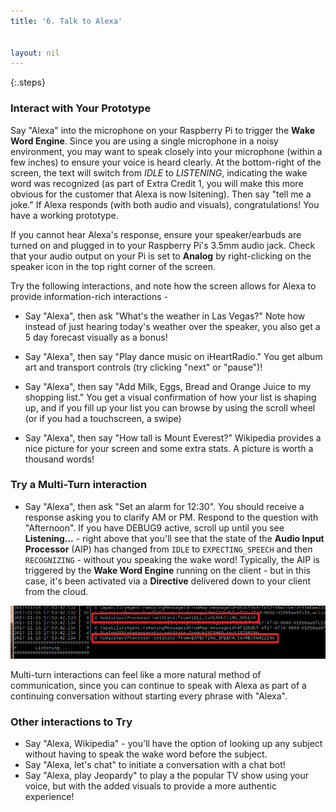 ```yaml
---
title: '6. Talk to Alexa'


layout: nil
---
```


{:.steps}
### Interact with Your Prototype

Say "Alexa" into the microphone on your Raspberry Pi to trigger the **Wake Word Engine**.  Since you are using a single microphone in a noisy environment, you may want to speak closely into your microphone (within a few inches) to ensure your voice is heard clearly.  At the bottom-right of the screen, the text will switch from *IDLE* to *LISTENING*, indicating the wake word was recognized (as part of Extra Credit 1, you will make this more obvious for the customer that Alexa is now lsitening).  Then say "tell me a joke." If Alexa responds (with both audio and visuals), congratulations!  You have a working prototype.  

If you cannot hear Alexa's response, ensure your speaker/earbuds are turned on and plugged in to your Raspberry Pi's 3.5mm audio jack.  Check that your audio output on your Pi is set to **Analog** by right-clicking on the speaker icon in the top right corner of the screen.

Try the following interactions, and note how the screen allows for Alexa to provide information-rich interactions -
  

* Say "Alexa", then ask "What's the weather in Las Vegas?"  Note how instead of just hearing today's weather over the speaker, you also get a 5 day forecast visually as a bonus!

* Say "Alexa", then say "Play dance music on iHeartRadio."  You get album art and transport controls (try clicking "next" or "pause")!

* Say "Alexa", then say "Add Milk, Eggs, Bread and Orange Juice to my shopping list."  You get a visual confirmation of how your list is shaping up, and if you fill up your list you can browse by using the scroll wheel (or if you had a touchscreen, a swipe)

* Say "Alexa", then say "How tall is Mount Everest?"  Wikipedia provides a nice picture for your screen and some extra stats.  A picture is worth a thousand words!

### Try a Multi-Turn interaction

* Say "Alexa", then ask "Set an alarm for 12:30".  You should receive a response asking you to clarify AM or PM.  Respond to the question with "Afternoon".  If you have DEBUG9 active, scroll up until you see **Listening...** - right above that you'll see that the state of the **Audio Input Processor** (AIP) has changed from `IDLE` to `EXPECTING_SPEECH` and then `RECOGNIZING` - without you speaking the wake word!  Typically, the AIP is triggered by the **Wake Word Engine** running on the client - but in this case, it's been activated via a **Directive** delivered down to your client from the cloud.

![AIP_multiturn](../assets/AIP_Multi.png)

Multi-turn interactions can feel like a more natural method of communication, since you can continue to speak with Alexa as part of a continuing conversation without starting every phrase with "Alexa".  

### Other interactions to Try

* Say "Alexa, Wikipedia" - you'll have the option of looking up any subject without having to speak the wake word before the subject.
* Say "Alexa, let's chat" to initiate a conversation with a chat bot!
* Say "Alexa, play Jeopardy" to play a the popular TV show using your voice, but with the added visuals to provide a more authentic experience!
